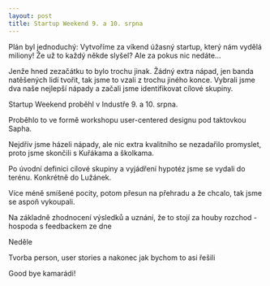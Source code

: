 ```yaml
---
layout: post
title: Startup Weekend 9. a 10. srpna
---
```


Plán byl jednoduchý: Vytvoříme za víkend úžasný startup, který nám vydělá miliony! Že už to každý někde slyšel? Ale za pokus nic nedáte...

Jenže hned zezačátku to bylo trochu jinak. Žádný extra nápad, jen banda natěšených lidí tvořit, tak jsme to vzali z trochu jiného konce. Vybrali jsme dva naše nejlepší nápady a začali jsme identifikovat cílové skupiny.





Startup Weekend proběhl v Industře 9. a 10. srpna.

Proběhlo to ve formě workshopu user-centered designu pod taktovkou Sapha.

Nejdřív jsme házeli nápady, ale nic extra kvalitního se nezadařilo promyslet, proto jsme skončili s Kuřákama a školkama.

Po úvodní definici cílové skupiny a vyjádření hypotéz jsme se vydali do terénu. Konkrétně do Lužánek.

Více méně smíšené pocity, potom přesun na přehradu a že chcalo, tak jsme se aspoň vykoupali.

Na základně zhodnocení výsledků a uznání, že to stojí za houby rozchod - hospoda s feedbackem ze dne

Neděle

Tvorba person, user stories a nakonec jak bychom to asi řešili

Good bye kamarádi!
